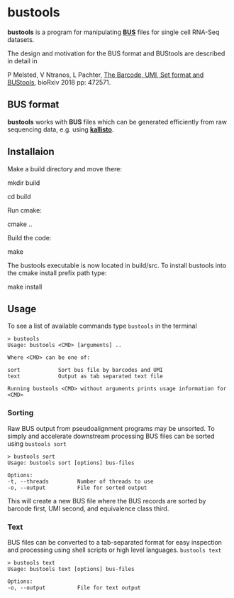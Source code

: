 # bustools

__bustools__ is a program for manipulating [__BUS__](https://github.com/BUStools/BUS) files for single cell 
RNA-Seq datasets. 


The design and motivation for the BUS format and BUStools are described in detail in 

P Melsted, V Ntranos, L Pachter, [The Barcode, UMI, Set format and BUStools](https://www.biorxiv.org/content/early/2018/11/18/472571), bioRxiv 2018 pp: 472571.


## BUS format

__bustools__ works with __BUS__ files which can be generated efficiently from raw sequencing data, e.g. using [__kallisto__](http://pachterlab.github.io/kallisto).

## Installaion

Make a build directory and move there:

mkdir build

cd build

Run cmake:

cmake ..

Build the code:

make

The bustools executable is now located in build/src. To install bustools into the cmake install prefix path type:

make install

## Usage

To see a list of available commands type `bustools` in the terminal

~~~
> bustools 
Usage: bustools <CMD> [arguments] ..

Where <CMD> can be one of:

sort            Sort bus file by barcodes and UMI
text            Output as tab separated text file

Running bustools <CMD> without arguments prints usage information for <CMD>
~~~

### Sorting

Raw BUS output from pseudoalignment programs may be unsorted. To simply and accelerate downstream processing BUS files can be sorted using `bustools sort`

~~~
> bustools sort 
Usage: bustools sort [options] bus-files

Options:
-t, --threads         Number of threads to use
-o, --output          File for sorted output
~~~

This will create a new BUS file where the BUS records are sorted by barcode first, UMI second, and equivalence class third.

### Text

BUS files can be converted to a tab-separated format for easy inspection and processing using shell scripts or high level languages. `bustools text` 

~~~
> bustools text
Usage: bustools text [options] bus-files

Options: 
-o, --output          File for text output
~~~
